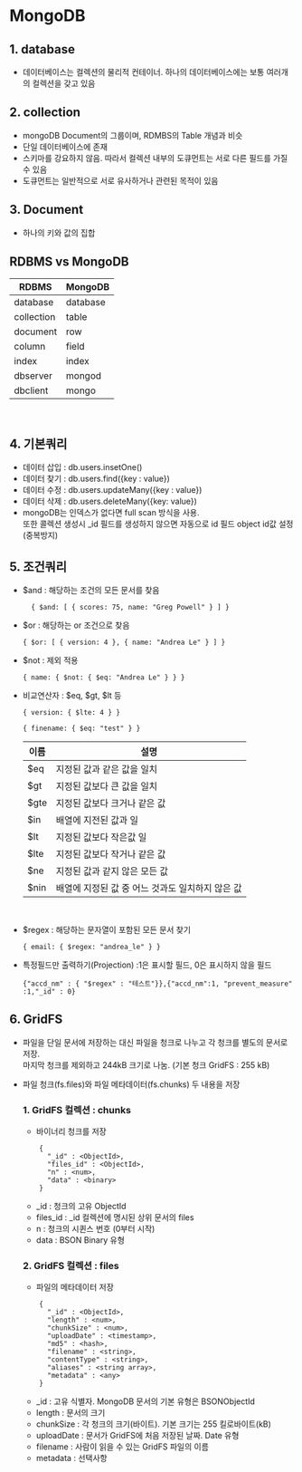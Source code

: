 # MongoDB 

## 1. database 
- 데이터베이스는 컬렉션의 물리적 컨테이너. 하나의 데이터베이스에는 보통 여러개의 컬렉션을 갖고 있음

## 2. collection
- mongoDB Document의 그룹이며, RDMBS의 Table 개념과 비슷
- 단일 데이터베이스에 존재
- 스키마를 강요하지 않음. 따라서 컬렉션 내부의 도큐먼트는 서로 다른 필드를 가질 수 있음
- 도큐먼트는 일반적으로 서로 유사하거나 관련된 목적이 있음 

## 3. Document
- 하나의 키와 값의 집합

## RDBMS vs MongoDB
  |RDBMS|MongoDB|
  |------|---|
  |database|database|
  |collection|table|
  |document|row|
  |column|field|
  |index|index|
  |dbserver|mongod|
  |dbclient|mongo|

<br/>

## 4. 기본쿼리 
- 데이터 삽입 : db.users.insetOne()
- 데이터 찾기 : db.users.find({key : value})
- 데이터 수정 : db.users.updateMany({key : value})
- 데이터 삭제 : db.users.deleteMany({key: value})
- mongoDB는 인덱스가 없다면 full scan 방식을 사용. <br/> 또한 콜렉션 생성시 _id 필드를 생성하지 않으면 자동으로 id 필드 object id값 설정 (중복방지)

## 5. 조건쿼리
- $and : 해당하는  조건의 모든 문서를 찾음
  ```
    { $and: [ { scores: 75, name: "Greg Powell" } ] }
  ```
- $or : 해당하는 or 조건으로 찾음
  ```
  { $or: [ { version: 4 }, { name: "Andrea Le" } ] }
  ```
- $not : 제외 적용
  ```
  { name: { $not: { $eq: "Andrea Le" } } }
  
  ```
- 비교연산자 : $eq, $gt, $lt 등
  ```
  { version: { $lte: 4 } }
  ```
  ```
  { finename: { $eq: "test" } }
  ```

  |이름|설명|
  |------|---|
  |$eq|지정된 값과 같은 값을 일치|
  |$gt|지정된 값보다 큰 값을 일치|
  |$gte|지정된 값보다 크거나 같은 값|
  |$in|배열에 지전된 값과 일|
  |$lt|지정된 값보다 작은값 일|
  |$lte|지정된 값보다 작거나 같은 값|
  |$ne|지정된 값과 같지 않은 모든 값|
  |$nin|배열에 지정된 값 중 어느 것과도 일치하지 않은 값|
<br/>

- $regex : 해당하는 문자열이 포함된 모든 문서 찾기
  ```
  { email: { $regex: "andrea_le" } }
  ```
- 특정필드만 출력하기(Projection) :1은 표시할 필드, 0은 표시하지 않을 필드
  ```
  {"accd_nm" : { "$regex" : "테스트"}},{"accd_nm":1, "prevent_measure" :1,"_id" : 0}
  ```


## 6. GridFS
- 파일을 단일 문서에 저장하는 대신 파일을 청크로 나누고 각 청크를 별도의 문서로 저장. <br/> 마지막 청크를 제외하고 244kB 크기로 나눔. (기본 청크 GridFS : 255 kB)
- 파일 청크(fs.files)와 파일 메타데이터(fs.chunks) 두 내용을 저장

  ### 1. GridFS 컬렉션 : chunks
    - 바이너리 청크를 저장 
    ```
        {
          "_id" : <ObjectId>,
          "files_id" : <ObjectId>,
          "n" : <num>,
          "data" : <binary>
        }

    ```
    - _id : 청크의 고유 ObjectId
    - files_id : _id 컬렉션에 명시된 상위 문서의 files
    - n : 청크의 시퀸스 번호 (0부터 시작)
    - data : BSON Binary 유형

  ### 2. GridFS 컬렉션 : files
    - 파일의 메타데이터 저장
    ```
        {
          "_id" : <ObjectId>,
          "length" : <num>,
          "chunkSize" : <num>,
          "uploadDate" : <timestamp>,
          "md5" : <hash>,
          "filename" : <string>,
          "contentType" : <string>,
          "aliases" : <string array>,
          "metadata" : <any>
        }

    ```
    - _id : 고유 식별자. MongoDB 문서의 기본 유형은 BSONObjectId
    - length : 문서의 크기
    - chunkSize : 각 청크의 크기(바이트). 기본 크기는 255 킬로바이트(kB)
    - uploadDate : 문서가 GridFS에 처음 저장된 날짜. Date 유형
    - filename : 사람이 읽을 수 있는 GridFS 파일의 이름
    - metadata : 선택사항
